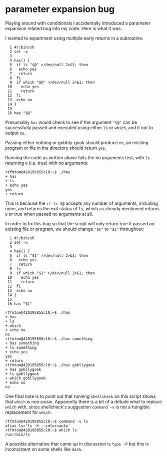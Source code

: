# parameter expansion bug

Playing around with conditionals I accidentally introduced a parameter expansion related bug into my code. Here is what it was.

I wanted to experiment using multiple early returns in a subroutine:
```
  1 #!/bin/sh
  2 set -x
  3 
  4 has() {
  5  if ls "$@" >/dev/null 2>&1; then
  6   echo yes
  7   return
  8  fi
  9  if which "$@" >/dev/null 2>&1; then
 10    echo yes
 11    return
 12  fi
 13  echo no
 14 }
 15 
 16 has "$@"
```
Presumably `has` would check to see if the argument `"$@"` can be successfully passed and executed using either `ls` or `which`, and if not to output `no`. 

Passing either nothing or gobbly-gook should produce `no`, an existing program or file in the directory should return `yes`.

Running the code as written above fails the no arguments test, with `ls` returning `0` (i.e. true) with no arguments:
```
rtfmtom@420195855c10:~$ ./has
+ has
+ ls
+ echo yes
yes
+ return
```
This is because the `if ls $@` accepts any number of arguments, including none, and returns the exit status of `ls`, which as already mentioned returns `0` or true when passed no arguments at all. 

In order to fix this bug so that the script will only return true if passed an existing file or program, we should change `"$@"` to `"$1"` throughout:
```
  1 #!/bin/sh
  2 set -x
  3 
  4 has() {
  5  if ls "$1" >/dev/null 2>&1; then
  6   echo yes
  7   return
  8  fi
  9  if which "$1" >/dev/null 2>&1; then
 10    echo yes
 11    return
 12  fi
 13  echo no
 14 }
 15 
 16 has "$1"

rtfmtom@420195855c10:~$ ./has 
+ has 
+ ls 
+ which 
+ echo no
no
rtfmtom@420195855c10:~$ ./has something
+ has something
+ ls something
+ echo yes
yes
+ return
rtfmtom@420195855c10:~$ ./has gobllygook
+ has gobllygook
+ ls gobllygook
+ which gobllygook
+ echo no
no
```
One final note is to point out that running `shellcheck` on this script shows that `which` is non-posix. Apparently there is a bit of a debate what to replace `which` with, since shellcheck's suggestion `command -v` is not a fuingible replacement for `which`:
```
rtfmtom@420195855c10:~$ command -v ls
alias ls='ls -h --color=auto'
rtfmtom@420195855c10:~$ which ls
/usr/bin/ls
```
A possible alternative that came up in discussion is `type -P` but this is inconcistent on some shells like `dash`. 
